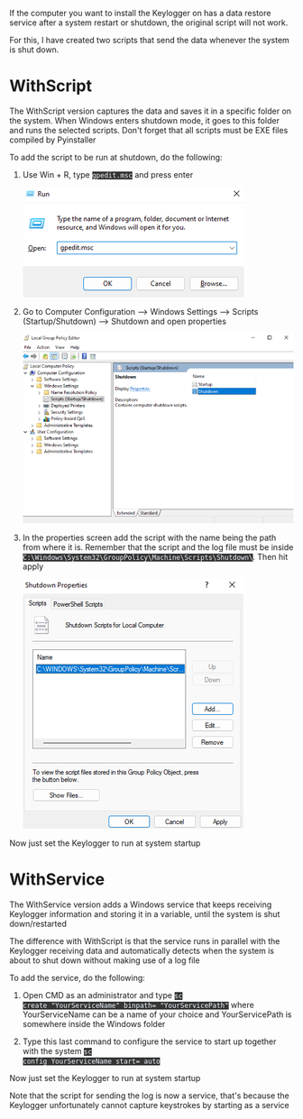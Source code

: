 If the computer you want to install the Keylogger on has a data restore service after a system restart or shutdown, the original script will not work.

For this, I have created two scripts that send the data whenever the system is shut down.

# WithScript

The WithScript version captures the data and saves it in a specific folder on the system. When Windows enters shutdown mode, it goes to this folder and runs the selected scripts. Don't forget that all scripts must be EXE files compiled by Pyinstaller

To add the script to be run at shutdown, do the following:

1. Use Win + R, type <code style="background-color: rgb(53, 53, 53); color: aliceblue;">gpedit.msc</code> and press enter

    ![](../readme_images/OnShutdown/Tutorial1.png)

2. Go to Computer Configuration --> Windows Settings --> Scripts (Startup/Shutdown) --> Shutdown and open properties

    ![](../readme_images/OnShutdown/Tutorial2.png)

3. In the properties screen add the script with the name being the path from where it is. Remember that the script and the log file must be inside <code style="background-color: rgb(53, 53, 53); color: aliceblue;">C:\Windows\System32\GroupPolicy\Machine\Scripts\Shutdown\\</code>. Then hit apply

    ![](../readme_images/OnShutdown/Tutorial3.png)

Now just set the Keylogger to run at system startup

# WithService

The WithService version adds a Windows service that keeps receiving Keylogger information and storing it in a variable, until the system is shut down/restarted

The difference with WithScript is that the service runs in parallel with the Keylogger receiving data and automatically detects when the system is about to shut down without making use of a log file

To add the service, do the following:

1. Open CMD as an administrator and type <code style="background-color: rgb(53, 53, 53); color: aliceblue;">sc create "YourServiceName" binpath= "YourServicePath"</code> where YourServiceName can be a name of your choice and YourServicePath is somewhere inside the Windows folder

2. Type this last command to configure the service to start up together with the system <code style="background-color: rgb(53, 53, 53); color: aliceblue;">sc config YourServiceName start= auto</code>

Now just set the Keylogger to run at system startup

Note that the script for sending the log is now a service, that's because the Keylogger unfortunately cannot capture keystrokes by starting as a service